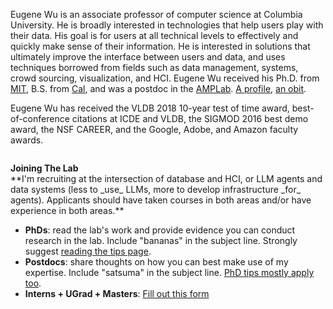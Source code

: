 Eugene Wu is an associate professor of computer science at Columbia University.
He is broadly interested in technologies that help users play with
their data.  His goal is for users at all technical
levels to effectively and quickly make sense of their information.
He is interested in solutions that ultimately improve the interface between
users and data, and uses techniques borrowed from fields such as data management, 
systems, crowd sourcing, visualization, and HCI.
Eugene Wu received his Ph.D. from  [MIT](http://www.csail.mit.edu),
B.S. from [Cal](http://www.cs.berkeley.edu),
and was a postdoc in the [AMPLab](https://amplab.cs.berkeley.edu).
[A profile](http://www.cs.columbia.edu/2015/wu-profile/),
[an obit](./obit.html).


Eugene Wu has received the VLDB 2018 10-year test of time award, best-of-conference citations at ICDE and VLDB, the SIGMOD 2016 best demo award, the NSF CAREER, and the Google, Adobe, and Amazon faculty awards.  

<!--by [@mstem](http://partnews.brownbag.me/2012/02/29/interview-matt-stempeck-wants-to-change-the-world-with-tech/),-->


<!--
<div class="applyheading" style="text-align: left; "> </div>
-->

<h4 style="margin-top:2em; margin-bottom: 0em;">Joining The Lab</h4>   
**I'm recruiting at the intersection of database and HCI, or LLM agents and data systems (less to _use_ LLMs, more to develop infrastructure _for_ agents).   Applicants should have taken courses in both areas and/or have experience in both areas.**

* **PhDs**: read the lab's work and provide evidence you can conduct research in the lab.  Include "bananas" in the subject line.    Strongly suggest [reading the tips page](./tips.html).
* **Postdocs**: share thoughts on how you can best make use of my expertise.  Include "satsuma" in the subject line.   [PhD tips mostly apply too](./tips.html).
* **Interns + UGrad + Masters**: <a href="https://forms.gle/4TJRZubQ6Ary3zd47">Fill out this form</a>



<!--advised by the esteemed [Sam Madden](http://db.lcs.mit.edu/madden/) and 
[Michael Stonebraker](https://en.wikipedia.org/wiki/Michael_Stonebraker),
in the [database](http://db.csail.mit.edu/) group.
before starting at <a href="http://www.cs.columbia.edu">Columbia University</a> in Fall 2015.-->
<!--advised by the esteemed [Sam Madden](http://db.lcs.mit.edu/madden/) and 
[Michael Stonebraker](https://en.wikipedia.org/wiki/Michael_Stonebraker),
in the [database](http://db.csail.mit.edu/) group.
before starting at <a href="http://www.cs.columbia.edu">Columbia University</a> in Fall 2015.-->


